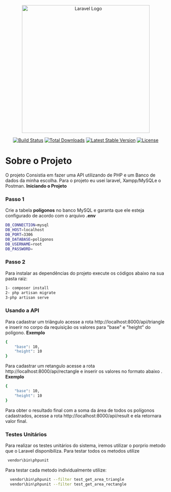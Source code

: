 <p align="center"><a href="https://laravel.com" target="_blank"><img src="https://raw.githubusercontent.com/laravel/art/master/logo-lockup/5%20SVG/2%20CMYK/1%20Full%20Color/laravel-logolockup-cmyk-red.svg" width="400" alt="Laravel Logo"></a></p>

<p align="center">
<a href="https://travis-ci.org/laravel/framework"><img src="https://travis-ci.org/laravel/framework.svg" alt="Build Status"></a>
<a href="https://packagist.org/packages/laravel/framework"><img src="https://img.shields.io/packagist/dt/laravel/framework" alt="Total Downloads"></a>
<a href="https://packagist.org/packages/laravel/framework"><img src="https://img.shields.io/packagist/v/laravel/framework" alt="Latest Stable Version"></a>
<a href="https://packagist.org/packages/laravel/framework"><img src="https://img.shields.io/packagist/l/laravel/framework" alt="License"></a>
</p>

# Sobre o Projeto
O projeto Consistia em fazer uma API utilizando de PHP e um Banco de dados da minha escolha.
Para o projeto eu usei laravel, Xampp/MySQLe o Postman.
**Iniciando o Projeto**
### Passo 1
Crie a tabela **polígonos** no banco MySQL e garanta que ele esteja configurado de acordo com o arquivo **.env**
```sh
DB_CONNECTION=mysql
DB_HOST=localhost
DB_PORT=3306
DB_DATABASE=polígonos
DB_USERNAME=root
DB_PASSWORD=
```
### Passo 2
Para instalar as dependências do projeto execute os códigos abaixo na sua pasta raiz:
```sh
1- composer install
2- php artisan migrate
3-php artisan serve
```
### Usando a API

Para cadastrar um triângulo acesse a rota http://localhost:8000/api/triangle e inserir no corpo da requisição os valores para "base" e "height" do polígono.
**Exemplo**
```sh
{
	"base": 10,
	"height": 10
}
```

Para cadastrar um retangulo acesse a rota http://localhost:8000/api/rectangle e inserir os valores no formato abaixo .
**Exemplo**
```sh
{
	"base": 10,
	"height": 10
}
```
Para obter o resultado final com a soma da área de todos os polígonos cadastrados, acesse a rota http://localhost:8000/api/result e ela retornara valor final.

### Testes Unitários
Para realizar os testes unitários do sistema, iremos utilizar o porprio metodo que o Laravel disponibiliza.
Para testar todos os metodos utilize
```sh
 vendor\bin\phpunit 
```
Para testar cada metodo individualmente utilize:
```sh
  vendor\bin\phpunit --filter test_get_area_triangle
  vendor\bin\phpunit --filter test_get_area_rectangle
```
